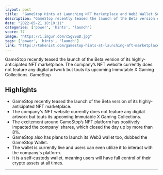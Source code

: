 ```yaml
---
layout: post
title:  "GameStop Hints at Launching NFT Marketplace and Web3 Wallet Soon - The Tokenist"
description: "GameStop recently teased the launch of the Beta version of its highly-anticipated NFT marketplace. The company’s NFT website currently does not feature any digital artwork but touts its upcoming Immutable X Gaming Collections. GameStop"
date: "2022-05-21 10:10:11"
categories: ['power', 'hints', 'launch']
score: 77
image: "https://i.imgur.com/c5g8SuD.jpg"
tags: ['power', 'hints', 'launch']
link: "https://tokenist.com/gamestop-hints-at-launching-nft-marketplace-and-web3-wallet-soon/"
---
```


GameStop recently teased the launch of the Beta version of its highly-anticipated NFT marketplace. The company’s NFT website currently does not feature any digital artwork but touts its upcoming Immutable X Gaming Collections. GameStop

## Highlights

- GameStop recently teased the launch of the Beta version of its highly-anticipated NFT marketplace.
- The company's NFT website currently does not feature any digital artwork but touts its upcoming Immutable X Gaming Collections.
- The excitement around GameStop’s NFT platform has positively impacted the company’ shares, which closed the day up by more than 8%.
- GameStop also has plans to launch its Web3 wallet too, dubbed the GameStop Wallet.
- The wallet is currently live and users can even utilize it to interact with the company's platform.
- It is a self-custody wallet, meaning users will have full control of their crypto assets at all times.

---
